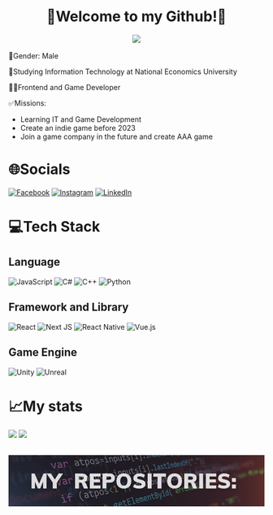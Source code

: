 <div align="center">
    <h1>👋Welcome to my Github!👋</h1>
    <img src='https://quotes-github-readme.vercel.app/api?type=horizontal&theme=tokyonight'/>
</div>

<div>
    <p>🧑Gender: Male</p>
    <p>🎒Studying Information Technology at National Economics University</p>
    <p>🧑‍💻Frontend and Game Developer</p>
    <p>✅Missions:</p>
    <ul>
        <li>Learning IT and Game Development</li>
        <li>Create an indie game before 2023</li>
        <li>Join a game company in the future and create AAA game</li>
    </ul>
</div>

# 🌐Socials
[![Facebook](https://img.shields.io/badge/Facebook-%231877F2.svg?logo=Facebook&logoColor=white)](https://facebook.com/ngtzzz) [![Instagram](https://img.shields.io/badge/Instagram-%23E4405F.svg?logo=Instagram&logoColor=white)](https://instagram.com/ngt.exe) [![LinkedIn](https://img.shields.io/badge/LinkedIn-%230077B5.svg?logo=linkedin&logoColor=white)](https://linkedin.com/in/ngt-zzz) 

# 💻Tech Stack
## Language
![JavaScript](https://img.shields.io/badge/javascript-%23323330.svg?style=for-the-badge&logo=javascript&logoColor=%23F7DF1E) ![C#](https://img.shields.io/badge/c%23-%23239120.svg?style=for-the-badge&logo=c-sharp&logoColor=white) ![C++](https://img.shields.io/badge/c++-%2300599C.svg?style=for-the-badge&logo=c%2B%2B&logoColor=white) ![Python](https://img.shields.io/badge/python-3670A0?style=for-the-badge&logo=python&logoColor=ffdd54)
## Framework and Library
 ![React](https://img.shields.io/badge/react-%2320232a.svg?style=for-the-badge&logo=react&logoColor=%2361DAFB) ![Next JS](https://img.shields.io/badge/Next-black?style=for-the-badge&logo=next.js&logoColor=white) ![React Native](https://img.shields.io/badge/react_native-%2320232a.svg?style=for-the-badge&logo=react&logoColor=%2361DAFB) ![Vue.js](https://img.shields.io/badge/vuejs-%2335495e.svg?style=for-the-badge&logo=vuedotjs&logoColor=%234FC08D)
## Game Engine
![Unity](https://img.shields.io/badge/UNITY-%23323330.svg?style=for-the-badge&logo=unity&logoColor=%FFFFFF)
![Unreal](https://img.shields.io/badge/unreal_engine-black.svg?style=for-the-badge&logo=unreal-engine&logoColor=#0E1128)
# 📈My stats

<div>
    <img src='https://github-readme-stats.vercel.app/api?username=anhtuanzzz&include_all_commits=true&show_icons=true&theme=tokyonight' height="175em" />
    <img src="https://github-readme-stats.vercel.app/api/top-langs/?username=anhtuanzzz&layout=compact&theme=tokyonight" height="175em" />
</div>

<br/>


![Image](projects.png "project")

